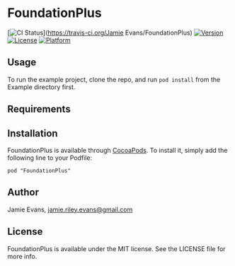# FoundationPlus

[![CI Status](http://img.shields.io/travis/JamieREvans/FoundationPlus.svg?style=flat)](https://travis-ci.org/Jamie Evans/FoundationPlus)
[![Version](https://img.shields.io/cocoapods/v/FoundationPlus.svg?style=flat)](http://cocoadocs.org/docsets/FoundationPlus)
[![License](https://img.shields.io/cocoapods/l/FoundationPlus.svg?style=flat)](http://cocoadocs.org/docsets/FoundationPlus)
[![Platform](https://img.shields.io/cocoapods/p/FoundationPlus.svg?style=flat)](http://cocoadocs.org/docsets/FoundationPlus)

## Usage

To run the example project, clone the repo, and run `pod install` from the Example directory first.

## Requirements

## Installation

FoundationPlus is available through [CocoaPods](http://cocoapods.org). To install
it, simply add the following line to your Podfile:

    pod "FoundationPlus"

## Author

Jamie Evans, jamie.riley.evans@gmail.com

## License

FoundationPlus is available under the MIT license. See the LICENSE file for more info.

